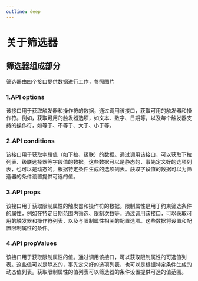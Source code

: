 ```yaml
---
outline: deep
---
```

# 关于筛选器

## 筛选器组成部分
筛选器由四个接口提供数据进行工作，参照图片
<el-image loading="lazy" :preview-src-list="['/img/aboutfilter.png']" src="/img/aboutfilter.png"/>

### 1.API options
该接口用于获取触发器和操作符的数据，通过调用该接口，获取可用的触发器和操作符。例如，获取可用的触发器选项，如文本、数字、日期等，以及每个触发器支持的操作符，如等于、不等于、大于、小于等。

### 2.API conditions
该接口用于获取字段值（如下拉、级联）的数据。通过调用该接口，可以获取下拉列表、级联选择器等字段值的数据。这些数据可以是静态的，事先定义好的选项列表，也可以是动态的，根据特定条件生成的选项列表。获取字段值的数据可以为筛选器的条件设置提供可选的值。

### 3.API props
该接口用于获取限制属性的触发器和操作符的数据。限制属性是用于约束筛选条件的属性，例如在特定日期范围内筛选、限制次数等。通过调用该接口，可以获取可用的触发器和操作符列表，以及与限制属性相关的配置选项。这些数据将设置和配置限制属性的条件。

### 4.API propValues
该接口用于获取限制属性的值。通过调用该接口，可以获取限制属性的可选值列表。这些值可以是静态的，事先定义好的选项列表，也可以是根据特定条件生成的动态值列表。获取限制属性的值列表可以筛选器的条件设置提供可选的值范围。
